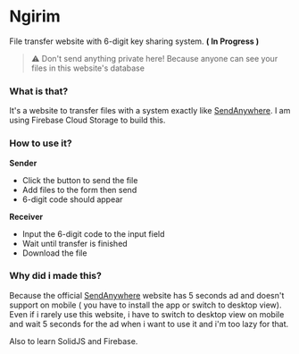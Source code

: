 # Ngirim
File transfer website with 6-digit key sharing system. **( In Progress )**

> :warning: Don't send anything private here! Because anyone can see your files in this website's database

### What is that?
It's a website to transfer files with a system exactly like [SendAnywhere](https://send-anywhere.com/). I am using Firebase Cloud Storage to build this.

### How to use it?
**Sender**
- Click the button to send the file
- Add files to the form then send
- 6-digit code should appear

**Receiver**
- Input the 6-digit code to the input field
- Wait until transfer is finished
- Download the file

### Why did i made this?
Because the official [SendAnywhere](https://send-anywhere.com/) website has 5 seconds ad and doesn't support on mobile ( you have to install the app or switch to desktop view). Even if i rarely use this website, i have to switch to desktop view on mobile and wait 5 seconds for the ad when i want to use it and i'm too lazy for that.

Also to learn SolidJS and Firebase.
